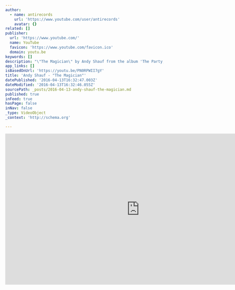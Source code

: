 ```yaml
---
author:
  - name: antirecords
    url: 'https://www.youtube.com/user/antirecords'
    avatar: {}
related: []
publisher:
  url: 'https://www.youtube.com/'
  name: YouTube
  favicon: 'https://www.youtube.com/favicon.ico'
  domain: youtu.be
keywords: []
description: "\"The Magician\" by Andy Shauf from the album 'The Party,' available May 20 on Anti (World Excl."
app_links: []
isBasedOnUrl: 'https://youtu.be/PN0RPWII7gY'
title: 'Andy Shauf - "The Magician"'
datePublished: '2016-04-13T16:32:47.003Z'
dateModified: '2016-04-13T16:32:46.055Z'
sourcePath: _posts/2016-04-13-andy-shauf-the-magician.md
published: true
inFeed: true
hasPage: false
inNav: false
_type: VideoObject
_context: 'http://schema.org'

---
```

<iframe src="https://cdn.embedly.com/widgets/media.html?src=https%3A%2F%2Fwww.youtube.com%2Fembed%2FPN0RPWII7gY%3Ffeature%3Doembed&amp;url=https%3A%2F%2Fwww.youtube.com%2Fwatch%3Fv%3DPN0RPWII7gY%26feature%3Dyoutu.be&amp;image=https%3A%2F%2Fi.ytimg.com%2Fvi%2FPN0RPWII7gY%2Fhqdefault.jpg&amp;key=b7d04c9b404c499eba89ee7072e1c4f7&amp;type=text%2Fhtml&amp;schema=youtube" width="854" height="480" scrolling="no" frameborder="0" allowfullscreen="allowfullscreen" style=""></iframe>